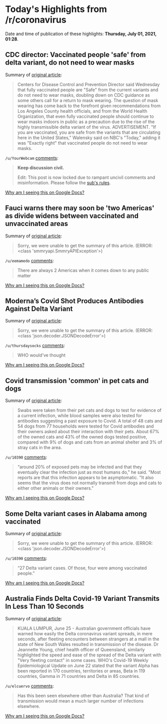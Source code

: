 # Today's Highlights from /r/coronavirus

Date and time of publication of these highlights: **Thursday, July 01, 2021, 01:28**.

## CDC director: Vaccinated people 'safe' from delta variant, do not need to wear masks

Summary of [original article](https://thehill.com/policy/healthcare/560871-cdc-director-vaccinated-people-safe-from-delta-variant-do-not-need-to-wear):

> Centers for Disease Control and Prevention Director said Wednesday that fully vaccinated people are "Safe" from the current variants and do not need to wear masks, doubling down on CDC guidance as some others call for a return to mask wearing. The question of mask wearing has come back to the forefront given recommendations from Los Angeles County health officials, and from the World Health Organization, that even fully vaccinated people should continue to wear masks indoors in public as a precaution due to the rise of the highly transmissible delta variant of the virus. ADVERTISEMENT. "If you are vaccinated, you are safe from the variants that are circulating here in the United States," Walensky said on NBC's "Today," adding it was "Exactly right" that vaccinated people do not need to wear masks.

`/u/YourWebcam` [comments](https://www.reddit.com/r/Coronavirus/comments/oaxkty/cdc_director_vaccinated_people_safe_from_delta/):

> **Keep discussion civil.**
> 
> Edit: This post is now locked due to rampant uncivil comments and misinformation. Please follow the [sub's rules](https://www.reddit.com/r/Coronavirus/wiki/rules).

[Why am I seeing this on Google Docs?](https://docs.google.com/document/d/1Dc6We63vOXIZsc0op-Bt4abqkYjXzOigalQqFxmvvbM/edit?usp=sharing)

## Fauci warns there may soon be 'two Americas' as divide widens between vaccinated and unvaccinated areas

Summary of [original article](https://www.cnn.com/2021/06/30/health/us-coronavirus-wednesday/index.html):

> Sorry, we were unable to get the summary of this article. (ERROR: <class 'smmryapi.SmmryAPIException'>)

`/u/eemamedo` [comments](https://www.reddit.com/r/Coronavirus/comments/oauaoo/fauci_warns_there_may_soon_be_two_americas_as/):

> There are always 2 Americas when it comes down to any public matter

[Why am I seeing this on Google Docs?](https://docs.google.com/document/d/1Dc6We63vOXIZsc0op-Bt4abqkYjXzOigalQqFxmvvbM/edit?usp=sharing)

## Moderna’s Covid Shot Produces Antibodies Against Delta Variant

Summary of [original article](https://www.bloomberg.com/news/articles/2021-06-29/moderna-s-covid-shot-produces-antibodies-against-delta-variant):

> Sorry, we were unable to get the summary of this article. (ERROR: <class 'json.decoder.JSONDecodeError'>)

`/u/thursdaysocks` [comments](https://www.reddit.com/r/Coronavirus/comments/oaz13i/modernas_covid_shot_produces_antibodies_against/):

> WHO would've thought

[Why am I seeing this on Google Docs?](https://docs.google.com/document/d/1Dc6We63vOXIZsc0op-Bt4abqkYjXzOigalQqFxmvvbM/edit?usp=sharing)

## Covid transmission 'common' in pet cats and dogs

Summary of [original article](https://www.bbc.com/news/health-57666245):

> Swabs were taken from their pet cats and dogs to test for evidence of a current infection, while blood samples were also tested for antibodies suggesting a past exposure to Covid. A total of 48 cats and 54 dogs from 77 households were tested for Covid antibodies and their owners asked about their interaction with their pets. About 67% of the owned cats and 43% of the owned dogs tested positive, compared with 9% of dogs and cats from an animal shelter and 3% of stray cats in the area.

`/u/10390` [comments](https://www.reddit.com/r/Coronavirus/comments/obbqc5/covid_transmission_common_in_pet_cats_and_dogs/):

> “around 20% of exposed pets may be infected and that they eventually clear the infection just as most humans do," he said.
> "Most reports are that this infection appears to be asymptomatic.
> "It also seems that the virus does not normally transmit from dogs and cats to either other animals or their owners."

[Why am I seeing this on Google Docs?](https://docs.google.com/document/d/1Dc6We63vOXIZsc0op-Bt4abqkYjXzOigalQqFxmvvbM/edit?usp=sharing)

## Some Delta variant cases in Alabama among vaccinated

Summary of [original article](https://www.al.com/news/2021/06/alabama-finding-delta-variant-including-some-cases-among-vaccinated.html):

> Sorry, we were unable to get the summary of this article. (ERROR: <class 'json.decoder.JSONDecodeError'>)

`/u/10390` [comments](https://www.reddit.com/r/Coronavirus/comments/obcu5g/some_delta_variant_cases_in_alabama_among/):

> “27 Delta variant cases. Of those, four were among vaccinated people.”

[Why am I seeing this on Google Docs?](https://docs.google.com/document/d/1Dc6We63vOXIZsc0op-Bt4abqkYjXzOigalQqFxmvvbM/edit?usp=sharing)

## Australia Finds Delta Covid-19 Variant Transmits In Less Than 10 Seconds

Summary of [original article](https://codeblue.galencentre.org/2021/06/25/australia-finds-delta-covid-19-variant-transmits-in-less-than-10-seconds/):

> KUALA LUMPUR, June 25 - Australian government officials have warned how easily the Delta coronavirus variant spreads, in mere seconds, after fleeting encounters between strangers at a mall in the state of New South Wales resulted in transmission of the disease. Dr Jeannette Young, chief health officer of Queensland, similarly highlighted the speed and ease of the spread of the Delta variant with "Very fleeting contact" in some cases. WHO's Covid-19 Weekly Epidemiological Update on June 22 stated that the variant Alpha has been reported in 170 countries, territories or areas, Beta in 119 countries, Gamma in 71 countries and Delta in 85 countries.

`/u/elcuervo` [comments](https://www.reddit.com/r/Coronavirus/comments/oazkfg/australia_finds_delta_covid19_variant_transmits/):

> Has this been seen elsewhere other than Australia? That kind of transmission would mean a much larger number of infections elsewhere.

[Why am I seeing this on Google Docs?](https://docs.google.com/document/d/1Dc6We63vOXIZsc0op-Bt4abqkYjXzOigalQqFxmvvbM/edit?usp=sharing)

